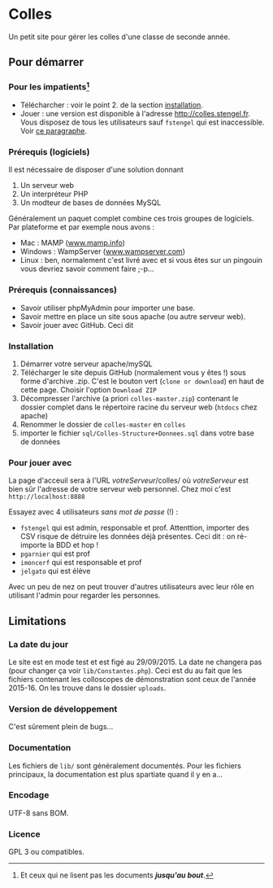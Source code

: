 # Colles

Un petit site pour gérer les colles d'une classe de seconde année.

## Pour démarrer

### Pour les impatients[^impa]

[^impa]: Et ceux qui ne lisent pas les documents ***jusqu'au bout***.

* Télécharcher : voir le point 2. de la section [installation](#installation).
* Jouer : une version est disponible à l'adresse <http://colles.stengel.fr>. Vous disposez de tous les utilisateurs sauf `fstengel` qui est inaccessible. Voir [ce paragraphe](#pour-jouer-avec).

### Prérequis (logiciels)

Il est nécessaire de disposer d'une solution donnant

1. Un serveur web
2. Un interpréteur PHP
3. Un modteur de bases de données MySQL

Généralement un paquet complet combine ces trois groupes de logiciels. Par plateforme et par exemple nous avons : 

* Mac : MAMP (www.mamp.info)
* Windows : WampServer (www.wampserver.com)
* Linux : ben, normalement c'est livré avec et si vous êtes sur un pingouin vous devriez savoir comment faire ;-p...

### Prérequis (connaissances)

* Savoir utiliser phpMyAdmin pour importer une base.
* Savoir mettre en place un site sous apache (ou autre serveur web).
* Savoir jouer avec GitHub. Ceci dit

### Installation

1. Démarrer votre serveur apache/mySQL
2. Télécharger le site depuis GitHub (normalement vous y êtes !) sous forme d'archive .zip. C'est le bouton vert (`clone or download`)  en haut de cette page. Choisir l'option `Download ZIP`
3. Décompresser l'archive (a priori `colles-master.zip`) contenant le dossier complet dans le répertoire racine du serveur web (`htdocs` chez apache)
4. Renommer le dossier de `colles-master` en `colles`
2. importer le fichier `sql/Colles-Structure+Donnees.sql` dans votre base de données

### Pour jouer avec

La page d'acceuil sera à l'URL *votreServeur*/colles/ où *votreServeur* est bien sûr l'adresse de votre serveur web personnel. Chez moi c'est `http://localhost:8888`

Essayez avec 4 utilisateurs *sans mot de passe* (!) :

* `fstengel` qui est admin, responsable et prof. Attenttion, importer des CSV risque de détruire les données déjà présentes. Ceci dit : on ré-importe la BDD et hop !
* `pgarnier` qui est prof
* `imoncerf` qui est responsable et prof
* `jelgato` qui est élève

Avec un peu de nez on peut trouver d'autres utilisateurs avec leur rôle en utilisant l'admin pour regarder les personnes.

## Limitations

### La date du jour

Le site est en mode test et est figé au 29/09/2015. La date ne changera pas (pour changer ça voir `lib/Constantes.php`). Ceci est du au fait que les fichiers contenant les colloscopes de démonstration sont ceux de l'année 2015-16. On les trouve dans le dossier `uploads`.

### Version de développement

C'est sûrement plein de bugs...

### Documentation

Les fichiers de `lib/` sont généralement documentés. Pour les fichiers principaux, la documentation est plus spartiate quand il y en a...

### Encodage

UTF-8 sans BOM.

### Licence

GPL 3 ou compatibles.
